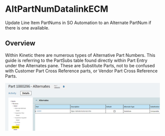 # AltPartNumDatalinkECM
Update Line Item PartNums in SO Automation to an Alternate PartNum if there is one available.

## Overview
Within Kinetic there are numerous types of Alternative Part Numbers.  This guide is referring to the PartSubs table found directly within Part Entry under the Alternates pane. These are Substitute Parts, not to be confused with Customer Part Cross Reference parts, or Vendor Part Cross Reference Parts. 

![](images/00-KineticAlternateSubstituteParts.png)



